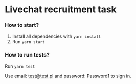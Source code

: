 # Livechat recruitment task 

### How to start?
1. Install all dependencies with `yarn install`
2. Run `yarn start`

### How to run tests?
Run `yarn test`


Use
email: test@test.pl and
password: Password1
to sign in. 
